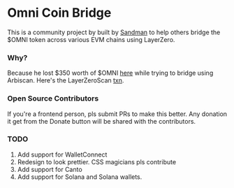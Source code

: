 # Omni Coin Bridge

This is a community project by built by [Sandman](https://x.com/sandman2797) to help others bridge the $OMNI token across various EVM chains using LayerZero. 

### Why?
Because he lost $350 worth of $OMNI [here](https://polygonscan.com/tx/0x16a9ce825680a2ab75e498bd3ab492eb27f288ad47c174d5e9752985b7277397) while trying to bridge using Arbiscan. Here's the LayerZeroScan [txn](https://layerzeroscan.com/tx/0x2b579a416a9b1236723077e9078c3db254afcc1dd262d9c4dc09c7e3a21cc16c). 

### Open Source Contributors
If you're a frontend person, pls submit PRs to make this better. Any donation it get from the Donate button will be shared with the contributors. 

### TODO
1. Add support for WalletConnect
2. Redesign to look prettier. CSS magicians pls contribute
3. Add support for Canto
4. Add support for Solana and Solana wallets. 
